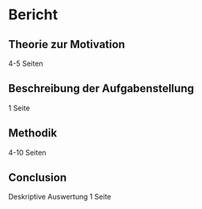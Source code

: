 # Bericht #

## Theorie zur Motivation ##
4-5 Seiten

## Beschreibung der Aufgabenstellung ##
1 Seite

## Methodik ##
4-10 Seiten

## Conclusion ##
Deskriptive Auswertung
1 Seite